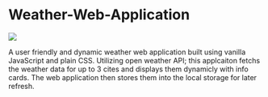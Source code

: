 # Weather-Web-Application

<img src="Images/WeatherApp.gif">

A user friendly and dynamic weather web application built using vanilla JavaScript and plain CSS. Utilizing open weather API; this applcaiton fetchs the weather data for up to 3 cites and displays them dynamicly with info cards. The web application then stores them into the local storage for later refresh. 


